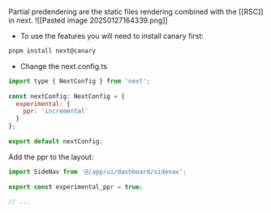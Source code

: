 Partial predendering are the static files rendering combined with the [[RSC]] in next.
![[Pasted image 20250127164339.png]]
- To use the features you will need to install canary first:
```sh
pnpm install next@canary
```
- Change the next.config.ts

```jsx
import type { NextConfig } from 'next';
 
const nextConfig: NextConfig = {
  experimental: {
    ppr: 'incremental'
  }
};
 
export default nextConfig;
```
Add the ppr to the layout:
```jsx
import SideNav from '@/app/ui/dashboard/sidenav';
 
export const experimental_ppr = true;
 
// ...
```